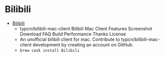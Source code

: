 # Bilibili
- [Bilibili](https://github.com/typcn/bilibili-mac-client/)
  -  typcn/bilibili-mac-client Bilibili Mac Client Features Screenshot Download FAQ Build Performance Thanks License
  - An unofficial bilibili client for mac. Contribute to typcn/bilibili-mac-client development by creating an account on GitHub.
  - `brew cask install Bilibili`
